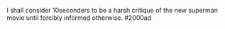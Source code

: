 I shall consider 10seconders to be a harsh critique of the new superman movie until forcibly informed otherwise. #2000ad